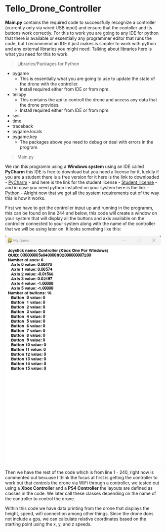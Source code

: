 # Tello_Drone_Controller

<!-- In the **Main.py** file found in this repo you are going to find what you need to succesfully recognize a controller input connected to your device, with a usb connection and succesfully get the input data that the controller provides by moving joysticks or pressing buttons. -->
**Main.py** contains the required code to successfully recognize a controller (currently only via wired USB input) and ensure that the contoller and its buttons work correctly.
For this to work you are going to any IDE for python that there is available or essentially any programmer editor that runs the code, but I recommend an IDE it just makes is simpler to work with python and any external libraries you might need. Talking about libraries here is what you need for this to work.

> Libraries/Packages for Python

- pygame
  - This is essentially what you are going to use to update the state of the drone with the controller.
  - Install required either from IDE or from npm.
- tellopy
  - This contains the api to controll the drone and access any data that the drone provides.
  - Install required either from IDE or from npm.
- sys
- time
- traceback
- pygame.locals
- pygame.key
  - The packages above you need to debug or deal with errors in the program.
  
> Main.py

We ran this programm using a **Windows system** using an IDE called **PyCharm** this IDE is free to download but you need a license for it, luckily if you are a student there is a free version for it here is the link to downloaded - [PyCharm](https://www.jetbrains.com/pycharm/) - and here is the link for the student license - [Student_license](https://www.jetbrains.com/community/education/#students) - and in case you need python installed on your system here is the link - [Python](https://www.python.org/downloads/) - Alright now that we got all the system requirements out of the way this is how it works.

First we have to get the controller input up and running in the programm, this can be found on line 244 and below, this code will create a window on your system that will display all the buttons and axis available on the controller connected to your system along with the name of the controller that we will be using later on. It looks something like this:

![Live Controller Input](/assets/images/controller_input.png)

Then we have the rest of the code which is from line 1 - 240, right now is commented out becuase I think the focus at first is getting the controller to work but that controls the drone via WiFi through a controller, we tested out using a **Xbox Controller** and a **PS4 Controller** the layouts are defined as classes in the code. We later call these classes depending on the name of the controller to control the drone.

Within this code we have data printing from the drone that displays the height, speed, wifi connection among other things. Since the drone does not include a gps, we can calculate relative coordinates based on the starting point using the x, y, and z speeds.

